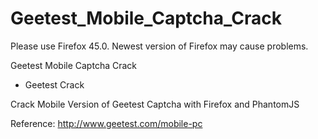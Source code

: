 # Geetest_Mobile_Captcha_Crack


Please use Firefox 45.0. Newest version of Firefox may cause problems.


Geetest Mobile Captcha Crack

* Geetest Crack

Crack Mobile Version of Geetest Captcha with Firefox and PhantomJS

Reference: http://www.geetest.com/mobile-pc
